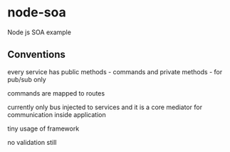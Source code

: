 # node-soa
Node js SOA example

## Conventions

every service has public methods - commands
and private methods - for pub/sub only

commands are mapped to routes

currently only bus injected to services and it is a core mediator for communication inside application

tiny usage of framework

no validation still
